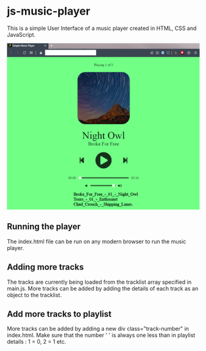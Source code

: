 # js-music-player
This is a simple User Interface of a music player created in HTML, CSS and JavaScript.

![Output](/output/html-css.png)

## Running the player

The index.html file can be run on any modern browser to run the music player.

## Adding more tracks

The tracks are currently being loaded from the tracklist array specified in main.js. More tracks can be added by adding the details of each track as an object to the tracklist.

## Add more tracks to playlist

More tracks can be added by adding a new div class="track-number"  in index.html.
Make sure that the number ' ' is always one less than in playlist details : 1 = 0, 2 = 1 etc.
